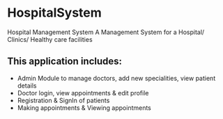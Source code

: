 # HospitalSystem
Hospital Management System
A Management System for a Hospital/ Clinics/ Healthy care facilities
## This application includes:
  - Admin Module to manage doctors, add new specialities, view patient details
  - Doctor login, view appointments & edit profile
  - Registration & SignIn of patients
  - Making appointments & Viewing appointments
